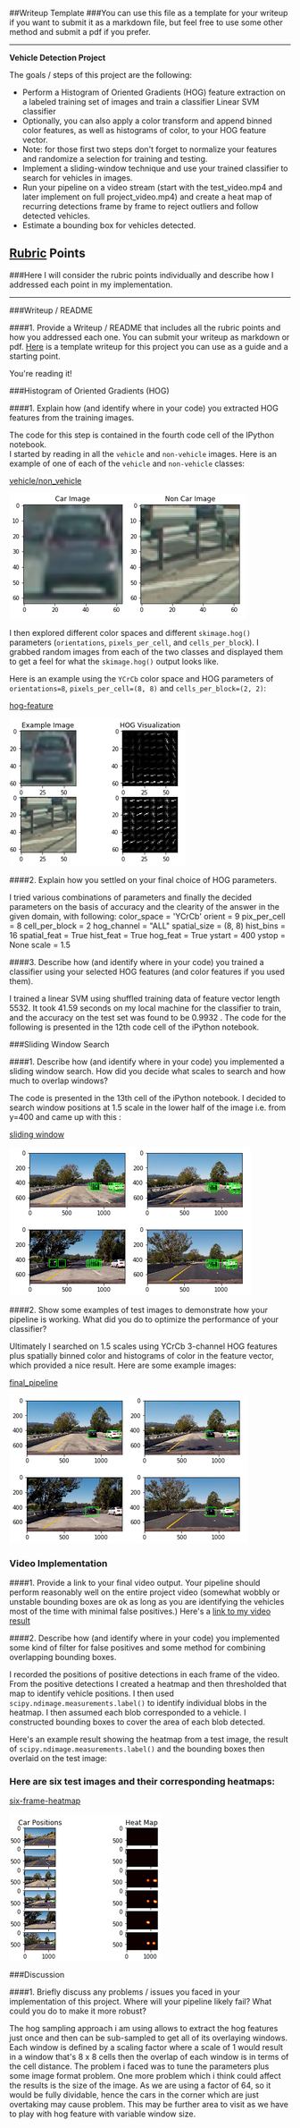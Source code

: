 ##Writeup Template
###You can use this file as a template for your writeup if you want to submit it as a markdown file, but feel free to use some other method and submit a pdf if you prefer.

---

**Vehicle Detection Project**

The goals / steps of this project are the following:

* Perform a Histogram of Oriented Gradients (HOG) feature extraction on a labeled training set of images and train a classifier Linear SVM classifier
* Optionally, you can also apply a color transform and append binned color features, as well as histograms of color, to your HOG feature vector. 
* Note: for those first two steps don't forget to normalize your features and randomize a selection for training and testing.
* Implement a sliding-window technique and use your trained classifier to search for vehicles in images.
* Run your pipeline on a video stream (start with the test_video.mp4 and later implement on full project_video.mp4) and create a heat map of recurring detections frame by frame to reject outliers and follow detected vehicles.
* Estimate a bounding box for vehicles detected.

[//]: # (Image References)
[image1]: ./examples/car_not_car.png
[image2]: ./examples/HOG_example.jpg
[image3]: ./examples/sliding_windows.jpg
[image4]: ./examples/sliding_window.jpg
[image5]: ./examples/bboxes_and_heat.png
[image6]: ./examples/labels_map.png
[image7]: ./examples/output_bboxes.png
[video1]: ./project_video.mp4

## [Rubric](https://review.udacity.com/#!/rubrics/513/view) Points
###Here I will consider the rubric points individually and describe how I addressed each point in my implementation.  

---
###Writeup / README

####1. Provide a Writeup / README that includes all the rubric points and how you addressed each one.  You can submit your writeup as markdown or pdf.  [Here](https://github.com/udacity/CarND-Vehicle-Detection/blob/master/writeup_template.md) is a template writeup for this project you can use as a guide and a starting point.  

You're reading it!

###Histogram of Oriented Gradients (HOG)

####1. Explain how (and identify where in your code) you extracted HOG features from the training images.

The code for this step is contained in the fourth code cell of the IPython notebook.  
I started by reading in all the `vehicle` and `non-vehicle` images.  Here is an example of one of each of the `vehicle` and `non-vehicle` classes:

[vehicle/non_vehicle](https://github.com/aman-ahluwalia/CarND-Vehicle-Detection/blob/master/output_images/vehicle_non_vehicle.jpg)
<div><img src="output_images/vehicle_non_vehicle.jpg" alt="vehicle/non_vehicle" /></div>

I then explored different color spaces and different `skimage.hog()` parameters (`orientations`, `pixels_per_cell`, and `cells_per_block`).  I grabbed random images from each of the two classes and displayed them to get a feel for what the `skimage.hog()` output looks like.

Here is an example using the `YCrCb` color space and HOG parameters of `orientations=8`, `pixels_per_cell=(8, 8)` and `cells_per_block=(2, 2)`:

[hog-feature](https://github.com/aman-ahluwalia/CarND-Vehicle-Detection/blob/master/output_images/hog-feature.jpg)
<div><img src="output_images/hog-feature.jpg" alt="hog-feature" /></div>

####2. Explain how you settled on your final choice of HOG parameters.

I tried various combinations of parameters and finally the decided parameters on the basis of accuracy and the clearity of the answer in the given domain, with following:
	color_space = 'YCrCb'
	orient = 9
	pix_per_cell = 8
	cell_per_block = 2
	hog_channel = "ALL"
	spatial_size = (8, 8)
	hist_bins = 16
	spatial_feat = True
	hist_feat = True
	hog_feat = True
	ystart = 400
	ystop = None
	scale = 1.5

####3. Describe how (and identify where in your code) you trained a classifier using your selected HOG features (and color features if you used them).

I trained a linear SVM using shuffled training data of feature vector length 5532. It took 41.59 seconds on my local machine for the classifier to train, and the accuracy on the test set was found to be 0.9932 . The code for the following is presented in the 12th code cell of the iPython notebook.

###Sliding Window Search

####1. Describe how (and identify where in your code) you implemented a sliding window search.  How did you decide what scales to search and how much to overlap windows?

The code is presented in the 13th cell of the iPython notebook. I decided to search window positions at 1.5 scale in the lower half of the image i.e. from y=400 and came up with this :

[sliding window](https://github.com/aman-ahluwalia/CarND-Vehicle-Detection/blob/master/output_images/hog-feature.jpg)
<div><img src="output_images/sliding_window.jpg" alt="sliding window" /></div>

####2. Show some examples of test images to demonstrate how your pipeline is working.  What did you do to optimize the performance of your classifier?

Ultimately I searched on 1.5 scales using YCrCb 3-channel HOG features plus spatially binned color and histograms of color in the feature vector, which provided a nice result.  Here are some example images:

[final_pipeline](https://github.com/aman-ahluwalia/CarND-Vehicle-Detection/blob/master/output_images/hog-feature.jpg)
<div><img src="output_images/final_pipeline.jpg" alt="sliding pipeline" /></div>

### Video Implementation

####1. Provide a link to your final video output.  Your pipeline should perform reasonably well on the entire project video (somewhat wobbly or unstable bounding boxes are ok as long as you are identifying the vehicles most of the time with minimal false positives.)
Here's a [link to my video result](https://github.com/aman-ahluwalia/CarND-Vehicle-Detection/blob/master/project_video_solution.mp4)


####2. Describe how (and identify where in your code) you implemented some kind of filter for false positives and some method for combining overlapping bounding boxes.

I recorded the positions of positive detections in each frame of the video.  From the positive detections I created a heatmap and then thresholded that map to identify vehicle positions.  I then used `scipy.ndimage.measurements.label()` to identify individual blobs in the heatmap.  I then assumed each blob corresponded to a vehicle.  I constructed bounding boxes to cover the area of each blob detected.  

Here's an example result showing the heatmap from a test image, the result of `scipy.ndimage.measurements.label()` and the bounding boxes then overlaid on the test image:

### Here are six test images and their corresponding heatmaps:

[six-frame-heatmap](https://github.com/aman-ahluwalia/CarND-Vehicle-Detection/blob/master/output_images/six_frame_hist.jpg)
<div><img src="output_images/six_frame_hist.jpg" alt="six-frame-heatmap" /></div>


###Discussion

####1. Briefly discuss any problems / issues you faced in your implementation of this project.  Where will your pipeline likely fail?  What could you do to make it more robust?

The hog sampling approach i am using allows to extract the hog features just once and then can be sub-sampled to get all of its overlaying windows. Each window is defined by a scaling factor where a scale of 1 would result in a window that's 8 x 8 cells then the overlap of each window is in terms of the cell distance.
The problem i faced was to tune the parameters plus some image format problem. One more problem which i think could affect the results is the size of the image. As we are using a factor of 64, so it would be fully dividable, hence the cars in the corner which are just overtaking may cause problem. This may be further area to visit as we have to play with hog feature with variable window size. 

